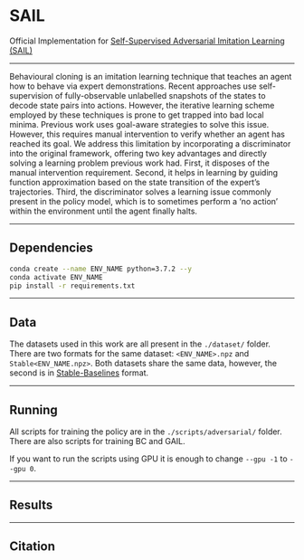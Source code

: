 # SAIL
Official Implementation for [Self-Supervised Adversarial Imitation Learning (SAIL)](https://arxiv.org/pdf/2304.10914.pdf)

---

Behavioural cloning is an imitation learning technique that teaches an agent how to behave via expert demonstrations. Recent approaches use self-supervision of fully-observable
unlabelled snapshots of the states to decode state pairs into
actions. However, the iterative learning scheme employed by these
techniques is prone to get trapped into bad local minima. Previous
work uses goal-aware strategies to solve this issue. However, this
requires manual intervention to verify whether an agent has
reached its goal. We address this limitation by incorporating
a discriminator into the original framework, offering two key
advantages and directly solving a learning problem previous work
had. First, it disposes of the manual intervention requirement.
Second, it helps in learning by guiding function approximation
based on the state transition of the expert’s trajectories. Third,
the discriminator solves a learning issue commonly present in
the policy model, which is to sometimes perform a ‘no action’
within the environment until the agent finally halts.

---
## Dependencies

```bash
conda create --name ENV_NAME python=3.7.2 --y
conda activate ENV_NAME
pip install -r requirements.txt
```

---
## Data

The datasets used in this work are all present in the `./dataset/` folder. 
There are two formats for the same dataset: `<ENV_NAME>.npz` and `Stable<ENV_NAME.npz>`.
Both datasets share the same data, however, the second is in [Stable-Baselines](https://stable-baselines.readthedocs.io/en/master/) format.

---
## Running

All scripts for training the policy are in the `./scripts/adversarial/` folder.
There are also scripts for training BC and GAIL.

If you want to run the scripts using GPU it is enough to change `--gpu -1` to `--gpu 0`.

---
## Results

---
## Citation
